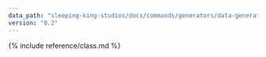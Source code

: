 ```yaml
---
data_path: "sleeping-king-studios/docs/commands/generators/data-generator"
version: "0.2"
---
```


{% include reference/class.md %}
